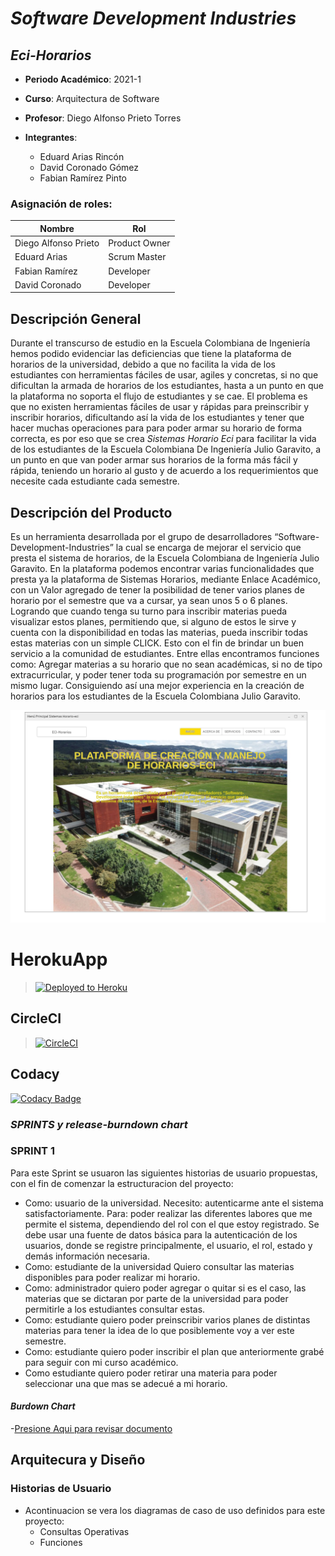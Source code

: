 # ***Software Development Industries***
## ***Eci-Horarios***

  - **Periodo Académico**: 2021-1
  - **Curso**: Arquitectura de Software
  - **Profesor**: Diego Alfonso Prieto Torres
  
  
- **Integrantes**:
  - Eduard Arias Rincón
  - David Coronado Gómez
  - Fabian Ramírez Pinto

### Asignación de roles:
|     Nombre    |     Rol         |
|--------------|------------- |
|Diego Alfonso Prieto	|Product Owner    |
|Eduard Arias	|Scrum Master    |
|Fabian Ramírez|Developer   |
|David Coronado |Developer   |
 

 
  ## Descripción General
 
Durante el transcurso de estudio en la Escuela Colombiana de Ingeniería hemos podido evidenciar las deficiencias que tiene la plataforma de horarios de la universidad, debido a que no facilita la vida de los estudiantes con herramientas fáciles de usar, agiles y concretas, si no que dificultan la armada de horarios de los estudiantes, hasta a un punto en que la plataforma no soporta el flujo de estudiantes y se cae. El problema es que no existen herramientas fáciles de usar y rápidas para preinscribir y inscribir horarios, dificultando así la vida de los estudiantes y tener que hacer muchas operaciones para para poder armar su horario de forma correcta, es por eso que se crea *Sistemas Horario Eci* para facilitar la vida de los estudiantes de la Escuela Colombiana De Ingeniería Julio Garavito, a un punto en que van poder armar sus horarios de la forma más fácil y rápida, teniendo un horario al gusto y de acuerdo a los requerimientos que necesite cada estudiante cada semestre.

 ## Descripción del Producto
 
Es un herramienta desarrollada por el grupo de desarrolladores “Software-Development-Industries” la cual se encarga de mejorar el servicio que presta el sistema de horarios, de la Escuela Colombiana de Ingeniería Julio Garavito. En la plataforma podemos encontrar varias funcionalidades que presta ya la plataforma de Sistemas Horarios, mediante Enlace Académico, con un Valor agregado de tener la posibilidad de tener varios planes de horario por el semestre que va a cursar, ya sean unos 5 o 6 planes. Logrando que cuando tenga su turno para inscribir materias pueda visualizar estos planes, permitiendo que, si alguno de estos le sirve y cuenta con la disponibilidad en todas las materias, pueda inscribir todas estas materias con un simple CLICK.  Esto con el fin de brindar un buen servicio a la comunidad de estudiantes. Entre ellas encontramos funciones como: Agregar materias a su horario que no sean académicas, si no de tipo extracurricular, y poder tener toda su programación por semestre en un mismo lugar. Consiguiendo así una mejor experiencia en la creación de horarios para los estudiantes de la Escuela Colombiana Julio Garavito.



![texto cualquiera por si no carga la imagen](https://github.com/Software-Development-Industries/ECI-Horarios/blob/master/design/FrontEnd/WireFrames/menu%20principal%20eci%20horarios.png)

# HerokuApp
>[![Deployed to Heroku](https://www.herokucdn.com/deploy/button.png)](https://eci-horarios.herokuapp.com/)

## CircleCI
>[![CircleCI](https://circleci.com/gh/The-Developers-Eci/2020-2-PROYCVDS-THE_DEVELOPERS_ECI.svg?style=svg)](https://app.circleci.com/pipelines/github/Software-Development-Industries/ECI-Horarios)
>

## Codacy

[![Codacy Badge](https://app.codacy.com/project/badge/Grade/b62c449e43f24a86803f524a67d373ea)](https://app.codacy.com/gh/Software-Development-Industries/ECI-Horarios/dashboard)


### ***SPRINTS y release-burndown chart***

### **SPRINT 1**

Para este Sprint se usuaron las siguientes historias de usuario propuestas, con el fin de comenzar la estructuracion del proyecto:

- Como: usuario de la universidad. Necesito: autenticarme ante el sistema satisfactoriamente. Para: poder realizar las diferentes labores que me permite el sistema, dependiendo    del rol con el que estoy registrado. Se debe usar una fuente de datos básica para la autenticación de los usuarios, donde se registre principalmente, el usuario, el rol,       estado y demás información necesaria. 
- Como: estudiante de la universidad Quiero consultar las materias disponibles para poder realizar mi horario.
- Como: administrador quiero poder agregar o quitar si es el caso, las materias que se dictaran por parte de la universidad para poder permitirle a los estudiantes consultar       estas.
- Como: estudiante quiero poder preinscribir varios planes de distintas materias para tener la idea de lo que posiblemente voy a ver este semestre.
- Como: estudiante quiero poder inscribir el plan que anteriormente grabé para seguir con mi curso académico.
- Como estudiante quiero poder retirar una materia para poder seleccionar una que mas se adecué a mi horario.


#### ***Burdown Chart***

 -[Presione Aqui para revisar documento](https://github.com/Software-Development-Industries/ECI-Horarios/blob/master/Img/burdown%20char%20eci%20horarios.png)

## Arquitecura y Diseño

### Historias de Usuario

* Acontinuacion se vera los diagramas de caso de uso definidos para este proyecto:
    *   Consultas Operativas
    *   Funciones



